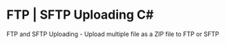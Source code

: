 # FTP | SFTP Uploading C#
FTP and SFTP Uploading - Upload multiple file as a ZIP file to FTP or SFTP

